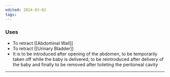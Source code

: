```yaml
---
edited: 2024-03-02
tags:
---
```

### Uses
- To retract [[Abdominal Wall]] 
- To retract [[Urinary Bladder]] 
- It is to be introduced after opening of the abdomen, to be temporarily taken off while the baby is delivered, to be reintroduced after delivery of the baby and finally to be removed after toileting the peritoneal cavity

---
